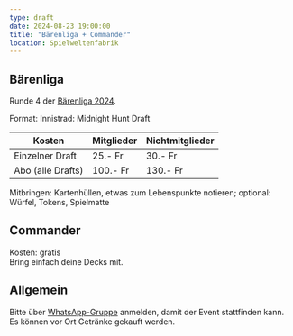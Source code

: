```yaml
---
type: draft
date: 2024-08-23 19:00:00
title: "Bärenliga + Commander"
location: Spielweltenfabrik
---
```

## Bärenliga
Runde 4 der [Bärenliga 2024](/liga/uebersicht).

Format: Innistrad: Midnight Hunt Draft

| Kosten               | Mitglieder | Nichtmitglieder |
|----------------------|------------|-----------------|
| Einzelner Draft      | 25.- Fr    | 30.- Fr         |
| Abo (alle Drafts)    | 100.- Fr   | 130.- Fr        |

Mitbringen: Kartenhüllen, etwas zum Lebenspunkte notieren; optional: Würfel, Tokens, Spielmatte

## Commander
Kosten: gratis \
Bring einfach deine Decks mit.

## Allgemein
Bitte über [WhatsApp-Gruppe](https://chat.whatsapp.com/HQ7IINFrZB63esDNRqsIUw) anmelden, damit der Event stattfinden kann. \
Es können vor Ort Getränke gekauft werden.

